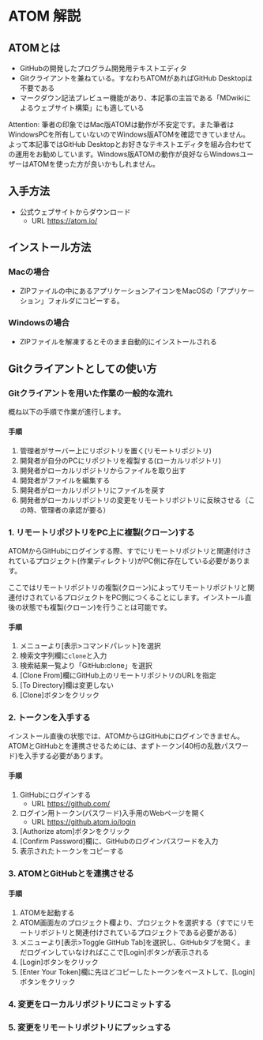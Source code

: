 # ATOM 解説

## ATOMとは
* GitHubの開発したプログラム開発用テキストエディタ
* Gitクライアントを兼ねている。すなわちATOMがあればGitHub Desktopは不要である
* マークダウン記法プレビュー機能があり、本記事の主旨である「MDwikiによるウェブサイト構築」にも適している

Attention: 筆者の印象ではMac版ATOMは動作が不安定です。また筆者はWindowsPCを所有していないのでWindows版ATOMを確認できていません。  
よって本記事ではGitHub Desktopとお好きなテキストエディタを組み合わせての運用をお勧めしています。Windows版ATOMの動作が良好ならWindowsユーザーはATOMを使った方が良いかもしれません。

## 入手方法

* 公式ウェブサイトからダウンロード
  * URL https://atom.io/

## インストール方法

### Macの場合

* ZIPファイルの中にあるアプリケーションアイコンをMacOSの「アプリケーション」フォルダにコピーする。

### Windowsの場合

* ZIPファイルを解凍するとそのまま自動的にインストールされる

## Gitクライアントとしての使い方

### Gitクライアントを用いた作業の一般的な流れ

概ね以下の手順で作業が進行します。

#### 手順

1. 管理者がサーバー上にリポジトリを置く(リモートリポジトリ)
1. 開発者が自分のPCにリポジトリを複製する(ローカルリポジトリ)
1. 開発者がローカルリポジトリからファイルを取り出す
1. 開発者がファイルを編集する
1. 開発者がローカルリポジトリにファイルを戻す
1. 開発者がローカルリポジトリの変更をリモートリポジトリに反映させる（この時、管理者の承認が要る）

### 1. リモートリポジトリをPC上に複製(クローン)する

ATOMからGitHubにログインする際、すでにリモートリポジトリと関連付けされているプロジェクト(作業ディレクトリ)がPC側に存在している必要があります。

ここではリモートリポジトリの複製(クローン)によってリモートリポジトリと関連付けされているプロジェクトをPC側につくることにします。インストール直後の状態でも複製(クローン)を行うことは可能です。

#### 手順

1. メニューより[表示>コマンドパレット]を選択
1. 検索文字列欄に`clone`と入力
1. 検索結果一覧より「GitHub:clone」を選択
1. [Clone From]欄にGitHub上のリモートリポジトリのURLを指定
1. [To Directory]欄は変更しない
1. [Clone]ボタンをクリック

### 2. トークンを入手する

インストール直後の状態では、ATOMからはGitHubにログインできません。ATOMとGitHubとを連携させるためには、まずトークン(40桁の乱数パスワード)を入手する必要があります。

#### 手順

1. GitHubにログインする
   * URL https://github.com/
1. ログイン用トークン(パスワード)入手用のWebページを開く
   * URL https://github.atom.io/login 
1. [Authorize atom]ボタンをクリック
1. [Confirm Password]欄に、GitHubのログインパスワードを入力
1. 表示されたトークンをコピーする

### 3. ATOMとGitHubとを連携させる

#### 手順

1. ATOMを起動する
1. ATOM画面左のプロジェクト欄より、プロジェクトを選択する（すでにリモートリポジトリと関連付けされているプロジェクトである必要がある）
1. メニューより[表示>Toggle GitHub Tab]を選択し、GitHubタブを開く。まだログインしていなければここで[Login]ボタンが表示される
1. [Login]ボタンをクリック
1. [Enter Your Token]欄に先ほどコピーしたトークンをペーストして、[Login]ボタンをクリック

### 4. 変更をローカルリポジトリにコミットする

### 5. 変更をリモートリポジトリにプッシュする